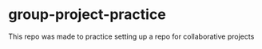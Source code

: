 # group-project-practice
This repo was made to practice setting up a repo for collaborative projects
